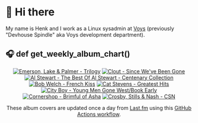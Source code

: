 # 👋 Hi there

My name is Henk and I work as a Linux sysadmin at <a href="https://www.voys.co/about/">Voys</a> (previously "Devhouse Spindle" aka Voys development department).

## 🎧 def get_weekly_album_chart()
<!-- lastfm -->
<p align="center"><a href="https://www.last.fm/music/Emerson,+Lake+&+Palmer/Trilogy"><img src="https://lastfm.freetls.fastly.net/i/u/64s/6abcc417ec264005877fc0bb9f358923.png" title="Emerson, Lake & Palmer - Trilogy"></a> <a href="https://www.last.fm/music/Clout/Since+We%27ve+Been+Gone"><img src="https://lastfm.freetls.fastly.net/i/u/64s/f415c802f75a4b3bb63600fcc6a2caeb.jpg" title="Clout - Since We've Been Gone"></a> <a href="https://www.last.fm/music/Al+Stewart/The+Best+Of+Al+Stewart+-+Centenary+Collection"><img src="https://lastfm.freetls.fastly.net/i/u/64s/4acc4fa8336c96da02e033d6eb9dbb62.jpg" title="Al Stewart - The Best Of Al Stewart - Centenary Collection"></a> <a href="https://www.last.fm/music/Bob+Welch/French+Kiss"><img src="https://lastfm.freetls.fastly.net/i/u/64s/a6b35ce86191957c91afea85642641ec.jpg" title="Bob Welch - French Kiss"></a> <a href="https://www.last.fm/music/Cat+Stevens/Greatest+Hits"><img src="https://lastfm.freetls.fastly.net/i/u/64s/e65aa1265371c62bb495f529ab7ef5a5.jpg" title="Cat Stevens - Greatest Hits"></a> <a href="https://www.last.fm/music/City+Boy/Young+Men+Gone+West%2FBook+Early"><img src="https://lastfm.freetls.fastly.net/i/u/64s/9a67ed9147b83d9e8bd4f4f1f66334c3.jpg" title="City Boy - Young Men Gone West/Book Early"></a> <a href="https://www.last.fm/music/Cornershop/Brimful+of+Asha"><img src="https://lastfm.freetls.fastly.net/i/u/64s/513ce94fb6ee401ca14884c9245e0353.jpg" title="Cornershop - Brimful of Asha"></a> <a href="https://www.last.fm/music/Crosby,+Stills+&+Nash/CSN"><img src="https://lastfm.freetls.fastly.net/i/u/64s/965db84badca7ab75d5f465b691597a0.jpg" title="Crosby, Stills & Nash - CSN"></a> </p>

<p align="center">These album covers are updated once a day from <a href="https://www.last.fm/user/hbokh">Last.fm</a> using this <a href="https://github.com/marketplace/actions/lastfm-to-markdown">GitHub Actions workflow</a>.</p>
